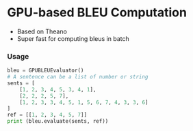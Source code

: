 # GPU-based BLEU Computation

* Based on Theano
* Super fast for computing bleus in batch

### Usage

```python
bleu = GPUBLEUEvaluator()
# A sentence can be a list of number or string
sents = [
    [1, 2, 3, 4, 5, 3, 4, 1], 
    [2, 2, 2, 5, 7], 
    [1, 2, 3, 3, 4, 5, 1, 5, 6, 7, 4, 3, 3, 6]
]
ref = [[1, 2, 3, 4, 5, 7]]
print (bleu.evaluate(sents, ref))
```
